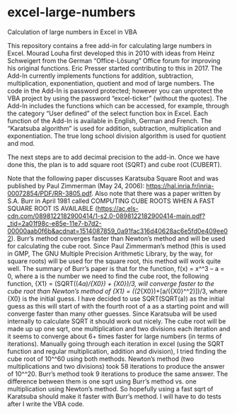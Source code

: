 # excel-large-numbers
Calculation of large numbers in Excel in VBA

This repository contains a free add-in for calculating large numbers in Excel. Mourad Louha first developed this in 2010 with ideas from Heinz Schweigert from the German “Office-Lösung” Office forum for improving his original functions. Eric Presser started contributing to this in 2017. The Add-In currently implements functions for addition, subtraction, multiplication, exponentiation, quotient and mod of large numbers. The code in the Add-In is password protected; however you can unprotect the VBA project by using the password “excel-ticker” (without the quotes). The Add-In includes the functions which can be accessed, for example, through the category “User defined” of the select function box in Excel. Each function of the Add-In is available in English, German and French. The “Karatsuba algorithm” is used for addition, subtraction, multiplication and exponentiation. The true long school division algorithm is used for quotient and mod.

The next steps are to add decimal precision to the add-in. Once we have done this, the plan is to add square root (SQRT) and cube root (CUBERT).

Note that the following paper discusses Karatsuba Square Root and was published by Paul Zimmerman (May 24, 2006): https://hal.inria.fr/inria-00072854/PDF/RR-3805.pdf. Also note that there was a paper written by S.A. Burr in April 1981 called COMPUTING CUBE ROOTS WHEN A FAST SQUARE ROOT IS AVAILABLE (https://ac.els-cdn.com/0898122182900414/1-s2.0-0898122182900414-main.pdf?_tid=2a01f98c-e85e-11e7-b7d2-00000aab0f6b&acdnat=1514087859_0a91fac316d40628ac6e5fd0e409ee02). Burr’s method converges faster than Newton’s method and will be used for calculating the cube root. Since Paul Zimmerman’s method (this is used in GMP, The GNU Multiple Precision Arithmetic Library, by the way, for square roots) will be used for the square root, this method will work quite well. The summary of Burr’s paper is that for the function, f(x) = x^^3 – a = 0, where a is the number we need to find the cube root, the following function, {X1} = (SQRT((4*a)/{X0}) + {X0})/3, will converge faster to the cube root than Newton’s method of {X1} = ((2*{X0})+[a/({X0}^^2)])/3, where {X0} is the initial guess. I have decided to use SQRT(SQRT(a)) as the initial guess as this will start of with the fourth root of a as a starting point and will converge faster than many other guesses. Since Karatsuba will be used internally to calculate SQRT it should work out nicely. The cube root will be made up up one sqrt, one multiplication and two divisions each iteration and it seems to converge about 6+ times faster for large numbers (in terms of iterations). Manually going through each iteration in excel (using the SQRT function and regular multiplication, addition and division), I tried finding the cube root of 10^^60 using both methods. Newton’s method (two multiplications and two divisions) took 58 iterations to produce the answer of 10^^20. Burr’s method took 9 iterations to produce the same answer. The difference between them is one sqrt using Burr’s method vs. one multiplication using Newton’s method. So hopefully using a fast sqrt of Karatsuba should make it faster with Burr’s method. I will have to do tests after I write the VBA code.
